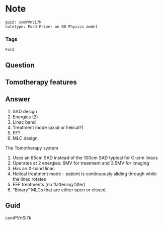 # Note
```
guid: cxmPVnSi7k
notetype: Ford Primer on RO Physics model
```

### Tags
```
Ford
```

## Question
<h2>Tomotherapy features</h2>

## Answer
<section>
<ol>
<li>SAD design</li>
<li>Energies (2)</li>
<li>Linac band</li>
<li>Treatment mode (axial or helical?)</li>
<li>FF?</li>
<li>MLC design.</li>
</ol>
<p>The Tomotherapy system</p>
<ol>
<li>Uses an 85cm SAD instead of the 100cm SAD typical for C-arm linacs</li>
<li>Operates at 2 energies: 6MV for treatment and 3.5MV for imaging</li>
<li>Has an X-band linac</li>
<li>Helical treatment mode - patient is continuously sliding through while the linac rotates</li>
<li>FFF treatments (no flattening filter)</li>
<li>“Binary” MLCs that are either open or closed.</li>
</ol>

</section>

## Guid
cxmPVnSi7k
